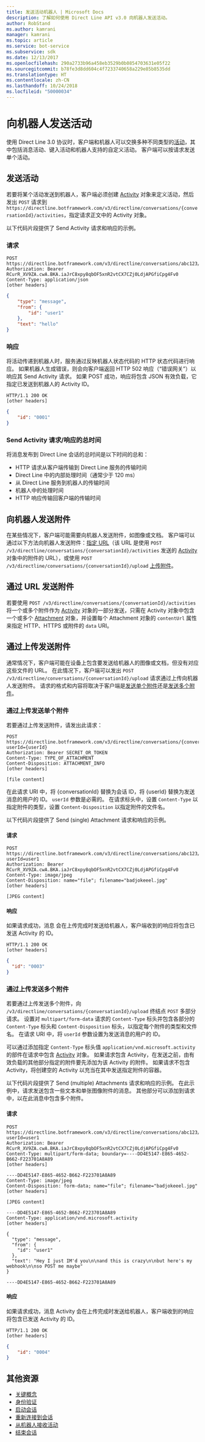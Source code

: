 ```yaml
---
title: 发送活动机器人 | Microsoft Docs
description: 了解如何使用 Direct Line API v3.0 向机器人发送活动。
author: RobStand
ms.author: kamrani
manager: kamrani
ms.topic: article
ms.service: bot-service
ms.subservice: sdk
ms.date: 12/13/2017
ms.openlocfilehash: 290a2733b96a458eb3529b0b0854703631e05f22
ms.sourcegitcommit: b78fe3d8dd604c4f7233740658a229e85b8535dd
ms.translationtype: HT
ms.contentlocale: zh-CN
ms.lasthandoff: 10/24/2018
ms.locfileid: "50000034"
---
```

# <a name="send-an-activity-to-the-bot"></a>向机器人发送活动

使用 Direct Line 3.0 协议时，客户端和机器人可以交换多种不同类型的[活动](bot-framework-rest-connector-activities.md)，其中包括消息活动、键入活动和机器人支持的自定义活动。 客户端可以按请求发送单个活动。 

## <a name="send-an-activity"></a>发送活动

若要将某个活动发送到机器人，客户端必须创建 [Activity](bot-framework-rest-connector-api-reference.md#activity-object) 对象来定义活动，然后发出 `POST` 请求到 `https://directline.botframework.com/v3/directline/conversations/{conversationId}/activities`，指定请求正文中的 Activity 对象。

以下代码片段提供了 Send Activity 请求和响应的示例。

### <a name="request"></a>请求

```http
POST https://directline.botframework.com/v3/directline/conversations/abc123/activities
Authorization: Bearer RCurR_XV9ZA.cwA.BKA.iaJrC8xpy8qbOF5xnR2vtCX7CZj0LdjAPGfiCpg4Fv0
Content-Type: application/json
[other headers]
```

```json
{
    "type": "message",
    "from": {
        "id": "user1"
    },
    "text": "hello"
}
```

### <a name="response"></a>响应

将活动传递到机器人时，服务通过反映机器人状态代码的 HTTP 状态代码进行响应。 如果机器人生成错误，则会向客户端返回 HTTP 502 响应（“错误网关”）以响应其 Send Activity 请求。 如果 POST 成功，响应将包含 JSON 有效负载，它指定已发送到机器人的 Activity ID。

```http
HTTP/1.1 200 OK
[other headers]
```

```json
{
    "id": "0001"
}
```

### <a name="total-time-for-the-send-activity-requestresponse"></a>Send Activity 请求/响应的总时间

将消息发布到 Direct Line 会话的总时间是以下时间的总和：

- HTTP 请求从客户端传输到 Direct Line 服务的传输时间
- Direct Line 中的内部处理时间（通常少于 120 ms）
- 从 Direct Line 服务到机器人的传输时间
- 机器人中的处理时间
- HTTP 响应传输回客户端的传输时间

## <a name="send-attachments-to-the-bot"></a>向机器人发送附件

在某些情况下，客户端可能需要向机器人发送附件，如图像或文档。 客户端可以通过以下方法向机器人发送附件：[指定 URL](#send-by-url)（该 URL 是使用 `POST /v3/directline/conversations/{conversationId}/activities` 发送的 [Activity](bot-framework-rest-connector-api-reference.md#activity-object) 对象中的附件的 URL），或使用 `POST /v3/directline/conversations/{conversationId}/upload` [上传附件](#upload-attachments)。

## <a id="send-by-url"></a> 通过 URL 发送附件

若要使用 `POST /v3/directline/conversations/{conversationId}/activities` 将一个或多个附件作为 [Activity](bot-framework-rest-connector-api-reference.md#activity-object) 对象的一部分发送，只需在 Activity 对象中包含一个或多个 [Attachment](bot-framework-rest-connector-api-reference.md#attachment-object) 对象，并设置每个 Attachment 对象的 `contentUrl` 属性来指定 HTTP、HTTPS 或附件的 `data` URI。

## <a id="upload-attachments"></a> 通过上传发送附件

通常情况下，客户端可能在设备上包含要发送给机器人的图像或文档，但没有对应这些文件的 URL。 在此情况下，客户端可以发出 `POST /v3/directline/conversations/{conversationId}/upload` 请求通过上传向机器人发送附件。 请求的格式和内容将取决于客户端是[发送单个附件](#upload-one-attachment)还是[发送多个附件](#upload-multiple-attachments)。

### <a id="upload-one-attachment"></a>通过上传发送单个附件

若要通过上传发送附件，请发出此请求： 

```http
POST https://directline.botframework.com/v3/directline/conversations/{conversationId}/upload?userId={userId}
Authorization: Bearer SECRET_OR_TOKEN
Content-Type: TYPE_OF_ATTACHMENT
Content-Disposition: ATTACHMENT_INFO
[other headers]

[file content]
```

在此请求 URI 中，将 {conversationId} 替换为会话 ID，将 {userId} 替换为发送消息的用户的 ID。 `userId` 参数是必需的。 在请求标头中，设置 `Content-Type` 以指定附件的类型，设置 `Content-Disposition` 以指定附件的文件名。

以下代码片段提供了 Send (single) Attachment 请求和响应的示例。

#### <a name="request"></a>请求

```http
POST https://directline.botframework.com/v3/directline/conversations/abc123/upload?userId=user1
Authorization: Bearer RCurR_XV9ZA.cwA.BKA.iaJrC8xpy8qbOF5xnR2vtCX7CZj0LdjAPGfiCpg4Fv0
Content-Type: image/jpeg
Content-Disposition: name="file"; filename="badjokeeel.jpg"
[other headers]

[JPEG content]
```

#### <a name="response"></a>响应

如果请求成功，消息 会在上传完成时发送给机器人，客户端收到的响应将包含已发送 Activity 的 ID。

```http
HTTP/1.1 200 OK
[other headers]
```

```json
{
  "id": "0003"
}
```

### <a id="upload-multiple-attachments"></a> 通过上传发送多个附件

若要通过上传发送多个附件，向 `/v3/directline/conversations/{conversationId}/upload` 终结点 `POST` 多部分请求。 设置对 `multipart/form-data` 请求的 `Content-Type` 标头并包含各部分的 `Content-Type` 标头和 `Content-Disposition` 标头，以指定每个附件的类型和文件名。 在请求 URI 中，将 `userId` 参数设置为发送消息的用户的 ID。 

可以通过添加指定 `Content-Type` 标头值 `application/vnd.microsoft.activity` 的部件在请求中包含 [Activity](bot-framework-rest-connector-api-reference.md#activity-object) 对象。 如果请求包含 Activity，在发送之前，由有效负载的其他部分指定的附件要先添加为该 Activity 的附件。 如果请求不包含 Activity，将创建空的 Activity 以充当在其中发送指定附件的容器。

以下代码片段提供了 Send (multiple) Attachments 请求和响应的示例。 在此示例中，请求发送包含一些文本和单张图像附件的消息。 其他部分可以添加到请求中，以在此消息中包含多个附件。

#### <a name="request"></a>请求

```http
POST https://directline.botframework.com/v3/directline/conversations/abc123/upload?userId=user1
Authorization: Bearer RCurR_XV9ZA.cwA.BKA.iaJrC8xpy8qbOF5xnR2vtCX7CZj0LdjAPGfiCpg4Fv0
Content-Type: multipart/form-data; boundary=----DD4E5147-E865-4652-B662-F223701A8A89
[other headers]

----DD4E5147-E865-4652-B662-F223701A8A89
Content-Type: image/jpeg
Content-Disposition: form-data; name="file"; filename="badjokeeel.jpg"
[other headers]

[JPEG content]

----DD4E5147-E865-4652-B662-F223701A8A89
Content-Type: application/vnd.microsoft.activity
[other headers]

{
  "type": "message",
  "from": {
    "id": "user1"
  },
  "text": "Hey I just IM'd you\n\nand this is crazy\n\nbut here's my webhook\n\nso POST me maybe"
}

----DD4E5147-E865-4652-B662-F223701A8A89
```

#### <a name="response"></a>响应

如果请求成功，消息 Activity 会在上传完成时发送给机器人，客户端收到的响应将包含已发送 Activity 的 ID。

```http
HTTP/1.1 200 OK
[other headers]
```

```json
{
    "id": "0004"
}
```

## <a name="additional-resources"></a>其他资源

- [关键概念](bot-framework-rest-direct-line-3-0-concepts.md)
- [身份验证](bot-framework-rest-direct-line-3-0-authentication.md)
- [启动会话](bot-framework-rest-direct-line-3-0-start-conversation.md)
- [重新连接到会话](bot-framework-rest-direct-line-3-0-reconnect-to-conversation.md)
- [从机器人接收活动](bot-framework-rest-direct-line-3-0-receive-activities.md)
- [结束会话](bot-framework-rest-direct-line-3-0-end-conversation.md)
